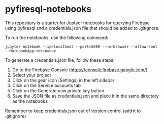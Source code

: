 # pyfiresql-notebooks

This repository is a starter for Juptyer notebooks for querying Firebase using pyfiresql and a credentials.json file that should be added to .gitignore.

To run the notebooks, use the following command:

~~~
jupyter notebook --ip=localhost --port=8089 --no-browser --allow-root --NotebookApp.token=dev
~~~

To generate a credentials.json file, follow these steps:

1. Go to the Firebase Console (https://console.firebase.google.com/)
2. Select your project
3. Click on the gear icon (Settings) in the left sidebar
4. Click on the Service accounts tab
5. Click on the Generate new private key button
6. Save the JSON file as credentials.json and place it in the same directory as the notebooks

Remember to keep credentials.json out of version control (add it to .gitignore)